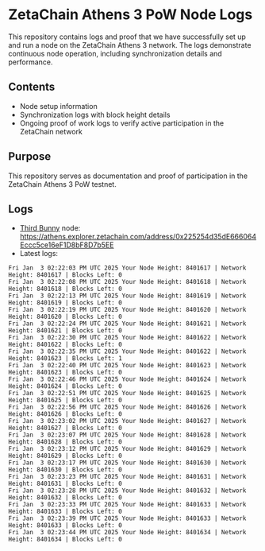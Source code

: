 # ZetaChain Athens 3 PoW Node Logs
This repository contains logs and proof that we have successfully set up and run a node on the ZetaChain Athens 3 network. The logs demonstrate continuous node operation, including synchronization details and performance.

## Contents
- Node setup information
- Synchronization logs with block height details
- Ongoing proof of work logs to verify active participation in the ZetaChain network

## Purpose
This repository serves as documentation and proof of participation in the ZetaChain Athens 3 PoW testnet.

## Logs

- [Third Bunny](https://thirdbunny.xyz/) node: https://athens.explorer.zetachain.com/address/0x225254d35dE666064Eccc5ce16eF1D8bF8D7b5EE
- Latest logs:
```
Fri Jan  3 02:22:03 PM UTC 2025 Your Node Height: 8401617 | Network Height: 8401617 | Blocks Left: 0
Fri Jan  3 02:22:08 PM UTC 2025 Your Node Height: 8401618 | Network Height: 8401618 | Blocks Left: 0
Fri Jan  3 02:22:13 PM UTC 2025 Your Node Height: 8401619 | Network Height: 8401619 | Blocks Left: 0
Fri Jan  3 02:22:19 PM UTC 2025 Your Node Height: 8401620 | Network Height: 8401620 | Blocks Left: 0
Fri Jan  3 02:22:24 PM UTC 2025 Your Node Height: 8401621 | Network Height: 8401621 | Blocks Left: 0
Fri Jan  3 02:22:30 PM UTC 2025 Your Node Height: 8401622 | Network Height: 8401622 | Blocks Left: 0
Fri Jan  3 02:22:35 PM UTC 2025 Your Node Height: 8401622 | Network Height: 8401623 | Blocks Left: 1
Fri Jan  3 02:22:40 PM UTC 2025 Your Node Height: 8401623 | Network Height: 8401623 | Blocks Left: 0
Fri Jan  3 02:22:46 PM UTC 2025 Your Node Height: 8401624 | Network Height: 8401624 | Blocks Left: 0
Fri Jan  3 02:22:51 PM UTC 2025 Your Node Height: 8401625 | Network Height: 8401625 | Blocks Left: 0
Fri Jan  3 02:22:56 PM UTC 2025 Your Node Height: 8401626 | Network Height: 8401626 | Blocks Left: 0
Fri Jan  3 02:23:02 PM UTC 2025 Your Node Height: 8401627 | Network Height: 8401627 | Blocks Left: 0
Fri Jan  3 02:23:07 PM UTC 2025 Your Node Height: 8401628 | Network Height: 8401628 | Blocks Left: 0
Fri Jan  3 02:23:12 PM UTC 2025 Your Node Height: 8401629 | Network Height: 8401629 | Blocks Left: 0
Fri Jan  3 02:23:17 PM UTC 2025 Your Node Height: 8401630 | Network Height: 8401630 | Blocks Left: 0
Fri Jan  3 02:23:23 PM UTC 2025 Your Node Height: 8401631 | Network Height: 8401631 | Blocks Left: 0
Fri Jan  3 02:23:28 PM UTC 2025 Your Node Height: 8401632 | Network Height: 8401632 | Blocks Left: 0
Fri Jan  3 02:23:33 PM UTC 2025 Your Node Height: 8401633 | Network Height: 8401633 | Blocks Left: 0
Fri Jan  3 02:23:39 PM UTC 2025 Your Node Height: 8401633 | Network Height: 8401633 | Blocks Left: 0
Fri Jan  3 02:23:44 PM UTC 2025 Your Node Height: 8401634 | Network Height: 8401634 | Blocks Left: 0
```
